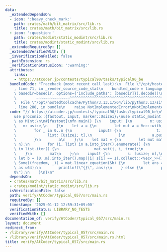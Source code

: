 ```yaml
---
data:
  _extendedDependsOn:
  - icon: ':heavy_check_mark:'
    path: crates/math/bit_matrix/src/lib.rs
    title: crates/math/bit_matrix/src/lib.rs
  - icon: ':question:'
    path: crates/modint/static_modint/src/lib.rs
    title: crates/modint/static_modint/src/lib.rs
  _extendedRequiredBy: []
  _extendedVerifiedWith: []
  _isVerificationFailed: false
  _pathExtension: rs
  _verificationStatusIcon: ':warning:'
  attributes:
    links:
    - https://atcoder.jp/contests/typical90/tasks/typical90_be
  bundledCode: "Traceback (most recent call last):\n  File \"/opt/hostedtoolcache/Python/3.13.1/x64/lib/python3.13/site-packages/onlinejudge_verify/documentation/build.py\"\
    , line 71, in _render_source_code_stat\n    bundled_code = language.bundle(stat.path,\
    \ basedir=basedir, options={'include_paths': [basedir]}).decode()\n          \
    \         ~~~~~~~~~~~~~~~^^^^^^^^^^^^^^^^^^^^^^^^^^^^^^^^^^^^^^^^^^^^^^^^^^^^^^^^^^^^^^^^^^\n\
    \  File \"/opt/hostedtoolcache/Python/3.13.1/x64/lib/python3.13/site-packages/onlinejudge_verify/languages/rust.py\"\
    , line 288, in bundle\n    raise NotImplementedError\nNotImplementedError\n"
  code: "// https://atcoder.jp/contests/typical90/tasks/typical90_be\n\nuse bit_matrix::BitMatrix;\n\
    use proconio::{fastout, input, marker::Usize1};\nuse static_modint::ModInt998244353\
    \ as MInt;\n\n#[fastout]\nfn main() {\n    input! {\n        n: usize,\n     \
    \   m: usize,\n    }\n    let a = {\n        let mut a = Vec::with_capacity(n);\n\
    \        for _ in 0..n {\n            input! {\n                t: usize,\n  \
    \              list: [Usize1; t],\n            }\n            a.push(list);\n\
    \        }\n        a\n    };\n    let mat = {\n        let mut mat = BitMatrix::new(m,\
    \ n);\n        for (i, list) in a.into_iter().enumerate() {\n            for &j\
    \ in list.iter() {\n                mat.set(j, i, true);\n            }\n    \
    \    }\n        mat\n    };\n    input! {\n        s: [usize; m],\n    }\n   \
    \ let b = (0..m).into_iter().map(|i| s[i] == 1).collect::<Vec<_>>();\n    if let\
    \ Some((freedom, _)) = mat.linear_equation(&b) {\n        let ans = MInt::new(2).pow(freedom\
    \ as u64);\n        println!(\"{}\", ans);\n    } else {\n        println!(\"\
    0\");\n    }\n}\n"
  dependsOn:
  - crates/math/bit_matrix/src/lib.rs
  - crates/modint/static_modint/src/lib.rs
  isVerificationFile: false
  path: verify/AtCoder/typical_057/src/main.rs
  requiredBy: []
  timestamp: '2025-01-12 12:59:31+09:00'
  verificationStatus: LIBRARY_NO_TESTS
  verifiedWith: []
documentation_of: verify/AtCoder/typical_057/src/main.rs
layout: document
redirect_from:
- /library/verify/AtCoder/typical_057/src/main.rs
- /library/verify/AtCoder/typical_057/src/main.rs.html
title: verify/AtCoder/typical_057/src/main.rs
---
```

